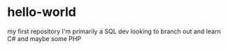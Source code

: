 # hello-world
my first repository
I'm primarily a SQL dev looking to branch out and learn C# and maybe some PHP
